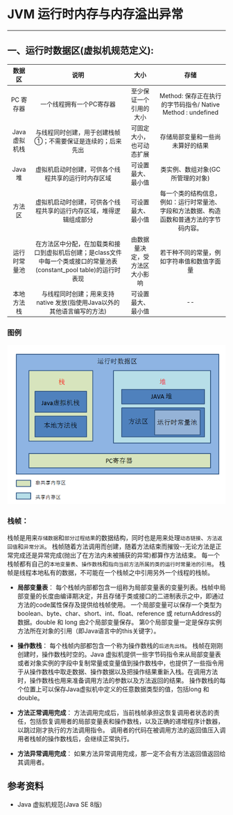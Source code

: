 ﻿# JVM 运行时内存与内存溢出异常
---

## **一、运行时数据区(虚拟机规范定义):**
|数据区|说明|大小|存储|
|:--:|:--:|:--:|:--:|
|PC 寄存器|一个线程拥有一个PC寄存器|至少保证一个引用的大小|Method: 保存正在执行的字节码指令/ Native Method : undefined|
|Java 虚拟机栈|与线程同时创建，用于创建栈帧①；不需要保证是连续的；后来先出|可固定大小，也可动态扩展|存储局部变量和一些尚未算好的结果|
|Java 堆|虚拟机启动时创建，可供各个线程共享的运行时内存区域|可设置最大、最小值|类实例、数组对象(GC所管理的对象)|
|方法区|虚拟机启动时创建，可供各个线程共享的运行内存区域，堆得逻辑组成部分|可设置最大、最小值|每一个类的结构信息，例如：运行时常量池、字段和方法数据、构造函数和普通方法的字节码内容。|
|运行时常量池|在方法区中分配，在加载类和接口到虚拟机后创建；是class文件中每一个类或接口的常量池表(constant_pool table)的运行时表现|由数据量决定，受方法区大小影响|若干种不同的常量，例如字符串值和数值字面量|
|本地方法栈|与线程同时创建；用来支持native 发放(指使用Java以外的其他语言编写的方法)|可设置最大、最小值|--|

### 图例
![虚拟机运行时数据区][1]

### **栈帧**：
栈帧是用来`存储数据`和`部分过程结果`的数据结构，同时也是用来处理`动态链接`、`方法返回值`和`异常分派`。
栈帧随着方法调用而创建，随着方法结束而摧毁--无论方法是正常完成还是异常完成(抛出了在方法内未被捕获的异常)都算作方法结束。
每一个栈帧都有自己的`本地变量表`、`操作数栈`和`指向当前方法所属的类的运行时常量池的引用`。
栈帧是线程本地私有的数据，不可能在一个栈帧之中引用另外一个线程的栈帧。

+ **局部变量表**：
每个栈帧内部都包含一组称为局部变量表的变量列表。栈帧中局部变量的长度由编译期决定，并且存储于类或接口的二进制表示之中，即通过方法的code属性保存及提供给栈帧使用。
一个局部变量可以保存一个类型为 boolean、byte、char、short、int、float、reference 或 returnAddress的数据。double 和 long 由2个局部变量保存。
第0个局部变量一定是保存实例方法所在对象的引用（即Java语言中的this关键字）。

+ **操作数栈**：
每个栈帧内部都包含一个称为操作数栈的`后进先出栈`。
栈帧在刚刚创建时，操作数栈时空的。Java 虚拟机提供一些字节码指令来从局部变量表或者对象实例的字段中复制常量或变量值到操作数栈中，也提供了一些指令用于从操作数栈中取走数据、操作数据以及把操作结果重新入栈。在调用方法时，操作数栈也用来准备调用方法的参数以及方法返回的结果。
操作数栈的每个位置上可以保存Java虚拟机中定义的任意数据类型的值，包括long 和 double。

+ **方法正常调用完成**：
方法调用完成后，当前栈帧承担这恢复调用者状态的责任，包括恢复调用者的局部变量表和操作数栈，以及正确的递增程序计数器，以跳过刚才执行的方法调用指令。
调用者的代码在被调用方法的返回值压入调用者栈帧的操作数栈后，会继续正常执行。

+ **方法异常调用完成**：
如果方法异常调用完成，那一定不会有方法返回值返回给其调用者。



## 参考资料
+ Java 虚拟机规范(Java SE 8版)


  [1]: https://github.com/FarmerShao/treasure/blob/master/JVM/%E8%99%9A%E6%8B%9F%E6%9C%BA%E8%BF%90%E8%A1%8C%E6%97%B6%E5%86%85%E5%AD%98.png